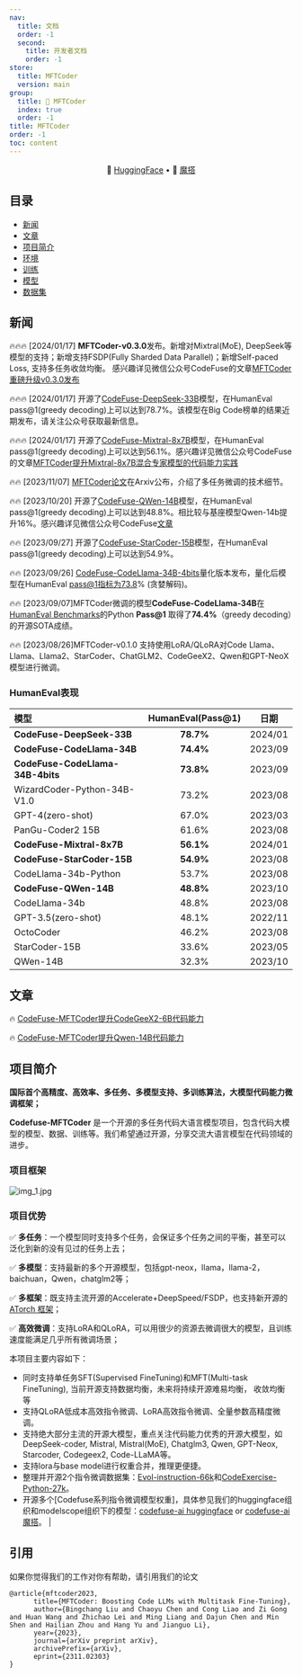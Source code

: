 ```yaml
---
nav:
  title: 文档
  order: -1
  second:
    title: 开发者文档
    order: -1
store:
  title: MFTCoder
  version: main
group:
  title: 🌱 MFTCoder
  index: true
  order: -1
title: MFTCoder
order: -1
toc: content
---
```


<div align="center">

<p>
    🤗 <a href="https://huggingface.co/codefuse-ai" target="_blank">HuggingFace</a>
    • 🤖 <a href="https://modelscope.cn/organization/codefuse-ai" target="_blank">魔搭</a>
</p>

</div>



## 目录
- [新闻](#新闻)
- [文章](#文章)
- [项目简介](#项目简介)
- [环境](#环境)
- [训练](#训练)
- [模型](#模型)
- [数据集](#数据集)


## 新闻
🔥🔥🔥 [2024/01/17] **MFTCoder-v0.3.0**发布。新增对Mixtral(MoE), DeepSeek等模型的支持；新增支持FSDP(Fully Sharded Data Parallel)；新增Self-paced Loss, 支持多任务收敛均衡。 感兴趣详见微信公众号CodeFuse的文章[MFTCoder 重磅升级v0.3.0发布](https://mp.weixin.qq.com/s/xI3f0iUKq9TIIKZ_kMtcQg)

🔥🔥🔥 [2024/01/17] 开源了[CodeFuse-DeepSeek-33B](https://huggingface.co/codefuse-ai/CodeFuse-DeepSeek-33B)模型，在HumanEval pass@1(greedy decoding)上可以达到78.7%。该模型在Big Code榜单的结果近期发布，请关注公众号获取最新信息。

🔥🔥🔥 [2024/01/17] 开源了[CodeFuse-Mixtral-8x7B](https://huggingface.co/codefuse-ai/CodeFuse-Mixtral-8x7B)模型，在HumanEval pass@1(greedy decoding)上可以达到56.1%。感兴趣详见微信公众号CodeFuse的文章[MFTCoder提升Mixtral-8x7B混合专家模型的代码能力实践](https://mp.weixin.qq.com/s/xI3f0iUKq9TIIKZ_kMtcQg)

🔥🔥 [2023/11/07] [MFTCoder论文](https://arxiv.org/abs/2311.02303)在Arxiv公布，介绍了多任务微调的技术细节。

🔥🔥 [2023/10/20] 开源了[CodeFuse-QWen-14B](https://huggingface.co/codefuse-ai/CodeFuse-QWen-14B)模型，在HumanEval pass@1(greedy decoding)上可以达到48.8%。相比较与基座模型Qwen-14b提升16%。感兴趣详见微信公众号CodeFuse[文章](https://mp.weixin.qq.com/s/PCQPkvbvfxSPzsqjOILCDw)

🔥🔥 [2023/09/27] 开源了[CodeFuse-StarCoder-15B](https://huggingface.co/codefuse-ai/CodeFuse-StarCoder-15B)模型，在HumanEval pass@1(greedy decoding)上可以达到54.9%。

🔥🔥 [2023/09/26] [CodeFuse-CodeLlama-34B-4bits](https://huggingface.co/codefuse-ai/CodeFuse-CodeLlama-34B-4bits)量化版本发布，量化后模型在HumanEval pass@1指标为73.8% (贪婪解码)。

🔥🔥 [2023/09/07]MFTCoder微调的模型**CodeFuse-CodeLlama-34B**在[HumanEval Benchmarks](https://github.com/openai/human-eval)的Python **Pass@1** 取得了**74.4%**（greedy decoding）的开源SOTA成绩。

🔥🔥 [2023/08/26]MFTCoder-v0.1.0 支持使用LoRA/QLoRA对Code Llama、Llama、Llama2、StarCoder、ChatGLM2、CodeGeeX2、Qwen和GPT-NeoX模型进行微调。

### HumanEval表现
| 模型                               | HumanEval(Pass@1) |   日期    |
|:---------------------------------|:-----------------:|:-------:|
| **CodeFuse-DeepSeek-33B**        |     **78.7%**     | 2024/01 |
| **CodeFuse-CodeLlama-34B**       |     **74.4%**     | 2023/09 |
| **CodeFuse-CodeLlama-34B-4bits** |     **73.8%**     | 2023/09 |
| WizardCoder-Python-34B-V1.0      |       73.2%       | 2023/08 |
| GPT-4(zero-shot)                 |       67.0%       | 2023/03 |
| PanGu-Coder2 15B                 |       61.6%       | 2023/08 |
| **CodeFuse-Mixtral-8x7B**        |     **56.1%**     | 2024/01 |
| **CodeFuse-StarCoder-15B**       |     **54.9%**     | 2023/08 |
| CodeLlama-34b-Python             |       53.7%       | 2023/08 |
| **CodeFuse-QWen-14B**            |     **48.8%**     | 2023/10 |
| CodeLlama-34b                    |       48.8%       | 2023/08 |
| GPT-3.5(zero-shot)               |       48.1%       | 2022/11 |
| OctoCoder                        |       46.2%       | 2023/08 |
| StarCoder-15B                    |       33.6%       | 2023/05 |
| QWen-14B                         |       32.3%       | 2023/10 |


## 文章
🔥 [CodeFuse-MFTCoder提升CodeGeeX2-6B代码能力](https://mp.weixin.qq.com/s/kWMtHIoe3ytN8pRVi_CHZg)

🔥 [CodeFuse-MFTCoder提升Qwen-14B代码能力](https://mp.weixin.qq.com/s/PCQPkvbvfxSPzsqjOILCDw)


## 项目简介
**国际首个高精度、高效率、多任务、多模型支持、多训练算法，大模型代码能力微调框架；**

**Codefuse-MFTCoder** 是一个开源的多任务代码大语言模型项目，包含代码大模型的模型、数据、训练等。我们希望通过开源，分享交流大语言模型在代码领域的进步。

### 项目框架
![img_1.jpg](https://mdn.alipayobjects.com/huamei_bvbxju/afts/img/A*zc9pRJ-hdZMAAAAAAAAAAAAADlHYAQ/original)

### 项目优势
:white_check_mark: **多任务**：一个模型同时支持多个任务，会保证多个任务之间的平衡，甚至可以泛化到新的没有见过的任务上去；

:white_check_mark: **多模型**：支持最新的多个开源模型，包括gpt-neox，llama，llama-2，baichuan，Qwen，chatglm2等；

:white_check_mark: **多框架**：既支持主流开源的Accelerate+DeepSpeed/FSDP，也支持新开源的[ATorch 框架](https://github.com/intelligent-machine-learning/dlrover)；

:white_check_mark: **高效微调**：支持LoRA和QLoRA，可以用很少的资源去微调很大的模型，且训练速度能满足几乎所有微调场景；


本项目主要内容如下：
- 同时支持单任务SFT(Supervised FineTuning)和MFT(Multi-task FineTuning), 当前开源支持数据均衡，未来将持续开源难易均衡， 收敛均衡等
- 支持QLoRA低成本高效指令微调、LoRA高效指令微调、全量参数高精度微调。
- 支持绝大部分主流的开源大模型，重点关注代码能力优秀的开源大模型，如DeepSeek-coder, Mistral, Mistral(MoE), Chatglm3, Qwen, GPT-Neox, Starcoder, Codegeex2, Code-LLaMA等。
- 支持lora与base model进行权重合并，推理更便捷。
- 整理并开源2个指令微调数据集：[Evol-instruction-66k](https://huggingface.co/datasets/codefuse-ai/Evol-instruction-66k)和[CodeExercise-Python-27k](https://huggingface.co/datasets/codefuse-ai/CodeExercise-Python-27k)。
- 开源多个[Codefuse系列指令微调模型权重]，具体参见我们的huggingface组织和modelscope组织下的模型：[codefuse-ai huggingface](https://huggingface.co/codefuse-ai) or [codefuse-ai 魔搭](https://modelscope.cn/organization/codefuse-ai)。
                                |

## 引用
如果你觉得我们的工作对你有帮助，请引用我们的论文
```
@article{mftcoder2023,
      title={MFTCoder: Boosting Code LLMs with Multitask Fine-Tuning}, 
      author={Bingchang Liu and Chaoyu Chen and Cong Liao and Zi Gong and Huan Wang and Zhichao Lei and Ming Liang and Dajun Chen and Min Shen and Hailian Zhou and Hang Yu and Jianguo Li},
      year={2023},
      journal={arXiv preprint arXiv},
      archivePrefix={arXiv},
      eprint={2311.02303}
}
```
